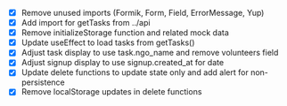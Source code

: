 - [x] Remove unused imports (Formik, Form, Field, ErrorMessage, Yup)
- [x] Add import for getTasks from ../api
- [x] Remove initializeStorage function and related mock data
- [x] Update useEffect to load tasks from getTasks()
- [x] Adjust task display to use task.ngo_name and remove volunteers field
- [x] Adjust signup display to use signup.created_at for date
- [x] Update delete functions to update state only and add alert for non-persistence
- [x] Remove localStorage updates in delete functions
